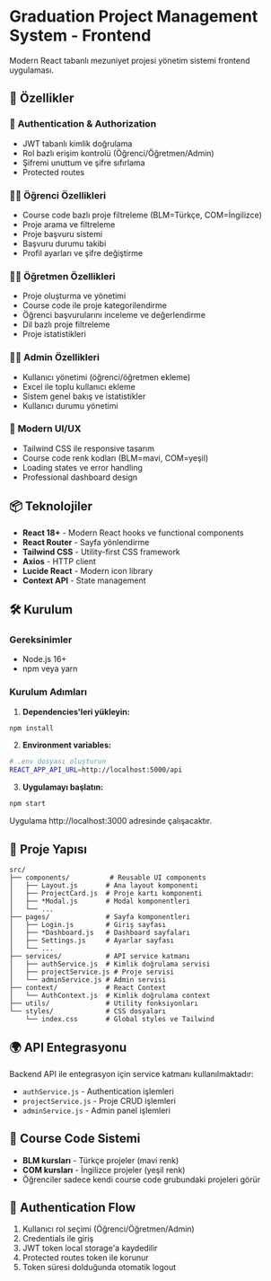 # Graduation Project Management System - Frontend

Modern React tabanlı mezuniyet projesi yönetim sistemi frontend uygulaması.

## 🚀 Özellikler

### 🔐 **Authentication & Authorization**
- JWT tabanlı kimlik doğrulama
- Rol bazlı erişim kontrolü (Öğrenci/Öğretmen/Admin)
- Şifremi unuttum ve şifre sıfırlama
- Protected routes

### 👨‍🎓 **Öğrenci Özellikleri**
- Course code bazlı proje filtreleme (BLM=Türkçe, COM=İngilizce)
- Proje arama ve filtreleme
- Proje başvuru sistemi
- Başvuru durumu takibi
- Profil ayarları ve şifre değiştirme

### 👨‍🏫 **Öğretmen Özellikleri**
- Proje oluşturma ve yönetimi
- Course code ile proje kategorilendirme
- Öğrenci başvurularını inceleme ve değerlendirme
- Dil bazlı proje filtreleme
- Proje istatistikleri

### 👨‍💼 **Admin Özellikleri**
- Kullanıcı yönetimi (öğrenci/öğretmen ekleme)
- Excel ile toplu kullanıcı ekleme
- Sistem genel bakış ve istatistikler
- Kullanıcı durumu yönetimi

### 🎨 **Modern UI/UX**
- Tailwind CSS ile responsive tasarım
- Course code renk kodları (BLM=mavi, COM=yeşil)
- Loading states ve error handling
- Professional dashboard design

## 📦 Teknolojiler

- **React 18+** - Modern React hooks ve functional components
- **React Router** - Sayfa yönlendirme
- **Tailwind CSS** - Utility-first CSS framework
- **Axios** - HTTP client
- **Lucide React** - Modern icon library
- **Context API** - State management

## 🛠️ Kurulum

### Gereksinimler
- Node.js 16+ 
- npm veya yarn

### Kurulum Adımları

1. **Dependencies'leri yükleyin:**
```bash
npm install
```

2. **Environment variables:**
```bash
# .env dosyası oluşturun
REACT_APP_API_URL=http://localhost:5000/api
```

3. **Uygulamayı başlatın:**
```bash
npm start
```

Uygulama http://localhost:3000 adresinde çalışacaktır.

## 📁 Proje Yapısı

```
src/
├── components/          # Reusable UI components
│   ├── Layout.js       # Ana layout komponenti
│   ├── ProjectCard.js  # Proje kartı komponenti
│   ├── *Modal.js       # Modal komponentleri
│   └── ...
├── pages/              # Sayfa komponentleri
│   ├── Login.js        # Giriş sayfası
│   ├── *Dashboard.js   # Dashboard sayfaları
│   ├── Settings.js     # Ayarlar sayfası
│   └── ...
├── services/           # API service katmanı
│   ├── authService.js  # Kimlik doğrulama servisi
│   ├── projectService.js # Proje servisi
│   └── adminService.js # Admin servisi
├── context/            # React Context
│   └── AuthContext.js  # Kimlik doğrulama context
├── utils/              # Utility fonksiyonları
└── styles/             # CSS dosyaları
    └── index.css       # Global styles ve Tailwind
```


## 🌍 API Entegrasyonu

Backend API ile entegrasyon için service katmanı kullanılmaktadır:

- `authService.js` - Authentication işlemleri
- `projectService.js` - Proje CRUD işlemleri
- `adminService.js` - Admin panel işlemleri

## 🎯 Course Code Sistemi

- **BLM kursları** - Türkçe projeler (mavi renk)
- **COM kursları** - İngilizce projeler (yeşil renk)
- Öğrenciler sadece kendi course code grubundaki projeleri görür

## 🔐 Authentication Flow

1. Kullanıcı rol seçimi (Öğrenci/Öğretmen/Admin)
2. Credentials ile giriş
3. JWT token local storage'a kaydedilir
4. Protected routes token ile korunur
5. Token süresi dolduğunda otomatik logout




